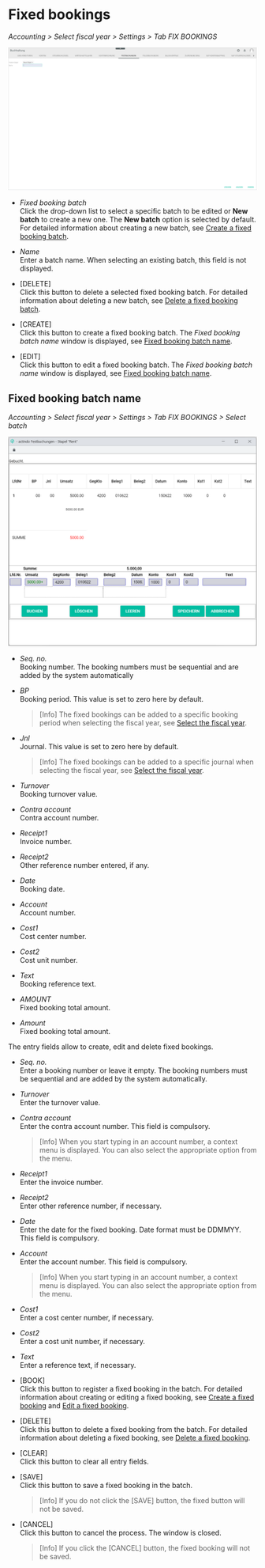 # Fixed bookings

*Accounting > Select fiscal year > Settings > Tab FIX BOOKINGS*

![Fixed bookings](../../Assets/Screenshots/RetailSuiteAccounting/Settings/FixedBookings/CreateFixedBookingBatch.png "[Fixed bookings]")


- *Fixed booking batch*  
Click the drop-down list to select a specific batch to be edited or **New batch** to create a new one. The **New batch** option is selected by default. For detailed information about creating a new batch, see [Create a fixed booking batch](../Integration/06_ManageFixedBookings.md#create-a-fixed-booking-batch).

- *Name*  
Enter a batch name. When selecting an existing batch, this field is not displayed.

- [DELETE]  
Click this button to delete a selected fixed booking batch. For detailed information about deleting a new batch, see [Delete a fixed booking batch](../Integration/06_ManageFixedBookings.md#delete-a-fixed-booking-batch).

- [CREATE]  
Click this button to create a fixed booking batch. The *Fixed booking batch name* window is displayed, see [Fixed booking batch name](#fixed-booking-batch-name).

- [EDIT]  
Click this button to edit a fixed booking batch. The *Fixed booking batch name* window is displayed, see [Fixed booking batch name](#fixed-booking-batch-name).


## Fixed booking batch name

*Accounting > Select fiscal year > Settings > Tab FIX BOOKINGS > Select batch*

![Fixed booking batch name](../../Assets/Screenshots/RetailSuiteAccounting/Settings/FixedBookings/FixedBookingBatch.png "[Fixed booking batch name]")


- *Seq. no.*  
Booking number. The booking numbers must be sequential and are added by the system automatically

- *BP*  
Booking period. This value is set to zero here by default.  

  > [Info] The fixed bookings can be added to a specific booking period when selecting the fiscal year, see [Select the fiscal year](../Operation/01_SelectFiscalYear.md).

- *Jnl*  
Journal. This value is set to zero here by default.  

  > [Info] The fixed bookings can be added to a specific journal when selecting the fiscal year, see [Select the fiscal year](../Operation/01_SelectFiscalYear.md).

- *Turnover*  
Booking turnover value.  

- *Contra account*  
Contra account number.

- *Receipt1*  
Invoice number.

- *Receipt2*  
Other reference number entered, if any.

- *Date*  
Booking date.

- *Account*  
Account number.

- *Cost1*  
Cost center number.

- *Cost2*  
Cost unit number.

- *Text*  
Booking reference text.

- *AMOUNT*  
Fixed booking total amount.


- *Amount*  
Fixed booking total amount.

[comment]: <> (Unterschied zwischen AMOUNT und Amount?)


The entry fields allow to create, edit and delete fixed bookings.

- *Seq. no.*    
Enter a booking number or leave it empty. The booking numbers must be sequential and are added by the system automatically.

- *Turnover*  
Enter the turnover value.

- *Contra account*  
Enter the contra account number. This field is compulsory.

  > [Info]  When you start typing in an account number, a context menu is displayed. You can also select the appropriate option from the menu.

- *Receipt1*  
Enter the invoice number.

- *Receipt2*  
Enter other reference number, if necessary.

- *Date*  
Enter the date for the fixed booking. Date format must be DDMMYY. This field is compulsory.

- *Account*  
Enter the account number. This field is compulsory.  

  > [Info]  When you start typing in an account number, a context menu is displayed. You can also select the appropriate option from the menu.


- *Cost1*  
Enter a cost center number, if necessary.

- *Cost2*  
Enter a cost unit number, if necessary.

- *Text*  
Enter a reference text, if necessary.  



- [BOOK]  
Click this button to register a fixed booking in the batch. For detailed information about creating or editing a fixed booking, see [Create a fixed booking](../Integration/06_ManageFixedBookings.md#create-a-fixed-booking) and [Edit a fixed booking](../Integration/06_ManageFixedBookings.md#edit-a-fixed-booking).

- [DELETE]  
Click this button to delete a fixed booking from the batch. For detailed information about deleting a fixed booking, see [Delete a fixed booking](../Integration/06_ManageFixedBookings.md#delete-a-fixed-booking).

- [CLEAR]  
Click this button to clear all entry fields.

- [SAVE]  
Click this button to save a fixed booking in the batch.

  > [Info] If you do not click the [SAVE] button, the fixed button will not be saved.

- [CANCEL]  
Click this button to cancel the process. The window is closed.

  > [Info] If you click the [CANCEL] button, the fixed booking will not be saved.
